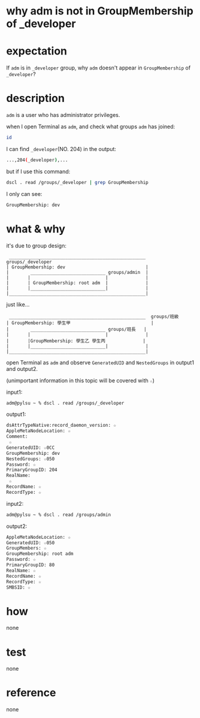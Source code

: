 # why adm is not in GroupMembership of _developer


# expectation

If `adm` is in `_developer` group, why `adm` doesn't appear in `GroupMembership` of `_developer`?

# description

`adm` is a user who has administrator privileges.

when I open Terminal as `adm`, and check what groups `adm` has joined:

```bash
id
```

I can find `_developer`(NO. 204) in the output:

```bash
...,204(_developer),...
```

but if I use this command:

```bash
dscl . read /groups/_developer | grep GroupMembership
```

I only can see:

```bash
GroupMembership: dev
```

# what & why

it's due to group design:

```text
 ___________________________________________________  groups/_developer
| GroupMembership: dev                              |
|        ____________________________ groups/admin  |
|       |                            |              |                    
|       | GroupMembership: root adm  |              |
|       |____________________________|              |
|___________________________________________________|

```

just like...

```text
 ___________________________________________________  groups/班級
| GroupMembership: 學生甲                              |
|        ____________________________ groups/班長   |
|       |                            |              |                    
|       |GroupMembership: 學生乙 學生丙              |
|       |____________________________|              |
|___________________________________________________|

```

open Terminal as `adm` and observe `GeneratedUID` and `NestedGroups` in output1 and output2.

(unimportant information in this topic will be covered with  `☆`)

input1:

```bash
adm@pylsu ~ % dscl . read /groups/_developer
```

output1:

```bash
dsAttrTypeNative:record_daemon_version: ☆
AppleMetaNodeLocation: ☆
Comment:
 ☆
GeneratedUID: ☆0CC
GroupMembership: dev
NestedGroups: ☆050
Password: ☆
PrimaryGroupID: 204
RealName:
 ☆
RecordName: ☆
RecordType: ☆
```

input2:

```bash
adm@pylsu ~ % dscl . read /groups/admin 
```

output2:

```bash
AppleMetaNodeLocation: ☆
GeneratedUID: ☆050
GroupMembers: ☆
GroupMembership: root adm
Password: ☆
PrimaryGroupID: 80
RealName: ☆
RecordName: ☆
RecordType: ☆
SMBSID: ☆
```

# how

none

# test 

none

# reference

none